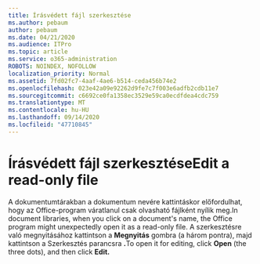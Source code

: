 ```yaml
---
title: Írásvédett fájl szerkesztése
ms.author: pebaum
author: pebaum
ms.date: 04/21/2020
ms.audience: ITPro
ms.topic: article
ms.service: o365-administration
ROBOTS: NOINDEX, NOFOLLOW
localization_priority: Normal
ms.assetid: 7fd02fc7-4aaf-4ae6-b514-ceda456b74e2
ms.openlocfilehash: 023e42a09e92262d9fe7c7f003e6adfb2cdb11e7
ms.sourcegitcommit: c6692ce0fa1358ec3529e59ca0ecdfdea4cdc759
ms.translationtype: MT
ms.contentlocale: hu-HU
ms.lasthandoff: 09/14/2020
ms.locfileid: "47710845"
---
```

# <a name="edit-a-read-only-file"></a><span data-ttu-id="bcc75-102">Írásvédett fájl szerkesztése</span><span class="sxs-lookup"><span data-stu-id="bcc75-102">Edit a read-only file</span></span>

<span data-ttu-id="bcc75-103">A dokumentumtárakban a dokumentum nevére kattintáskor előfordulhat, hogy az Office-program váratlanul csak olvasható fájlként nyílik meg.</span><span class="sxs-lookup"><span data-stu-id="bcc75-103">In document libraries, when you click on a document's name, the Office program might unexpectedly open it as a read-only file.</span></span> <span data-ttu-id="bcc75-104">A szerkesztésre való megnyitásához kattintson a **Megnyitás** gombra (a három pontra), majd kattintson a Szerkesztés parancsra **.**</span><span class="sxs-lookup"><span data-stu-id="bcc75-104">To open it for editing, click **Open** (the three dots), and then click **Edit.**</span></span>
  

